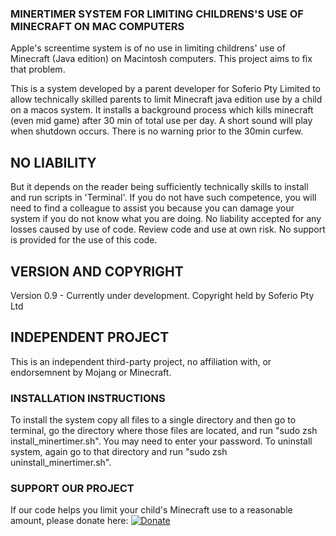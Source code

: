 ### MINERTIMER SYSTEM FOR LIMITING CHILDRENS'S USE OF MINECRAFT ON MAC COMPUTERS

Apple's screentime system is of no use in limiting childrens' use of Minecraft (Java edition) on Macintosh computers. This project aims to fix that problem. 

This is a system developed by a parent developer for Soferio Pty Limited to allow technically skilled parents to limit Minecraft java edition use by a child on a macos system. It installs a background process which kills minecraft (even mid game) after 30 min of total use per day. A short sound will play when shutdown occurs. There is no warning prior to the 30min curfew.

## NO LIABILITY
But it depends on the reader being sufficiently technically skills to install and run scripts in 'Terminal'. If you do not have such competence, you will need to find a colleague to assist you because you can damage your system if you do not know what you are doing.
No liability accepted for any losses caused by use of code. Review code and use at own risk. No support is provided for the use of this code.

## VERSION AND COPYRIGHT
Version 0.9 - Currently under development.
Copyright held by Soferio Pty Ltd

## INDEPENDENT PROJECT
This is an independent third-party project, no affiliation with, or endorsemnent by Mojang or Minecraft.

### INSTALLATION INSTRUCTIONS

To install the system copy all files to a single directory and then go to terminal, go the directory where those files are located, and run "sudo zsh install_minertimer.sh". You may need to enter your password. To uninstall system, again go to that directory and run "sudo zsh uninstall_minertimer.sh".

### SUPPORT OUR PROJECT
If our code helps you limit your child's Minecraft use to a reasonable amount, please donate here:
[![Donate](https://img.shields.io/badge/Donate-Stripe-green.svg)](https://donate.stripe.com/14kaER0xs4L13cI000)
